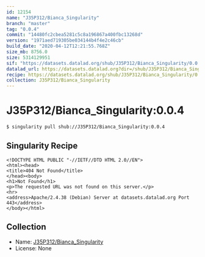 ```yaml
---
id: 12154
name: "J35P312/Bianca_Singularity"
branch: "master"
tag: "0.0.4"
commit: "14480fc2cbea5281c5c8a196867a400fbc13268d"
version: "1971aed719305be034144b4f4e2c46cb"
build_date: "2020-04-12T12:21:55.768Z"
size_mb: 8756.0
size: 5314129951
sif: "https://datasets.datalad.org/shub/J35P312/Bianca_Singularity/0.0.4/2020-04-12-14480fc2-1971aed7/1971aed719305be034144b4f4e2c46cb.sif"
datalad_url: https://datasets.datalad.org?dir=/shub/J35P312/Bianca_Singularity/0.0.4/2020-04-12-14480fc2-1971aed7/
recipe: https://datasets.datalad.org/shub/J35P312/Bianca_Singularity/0.0.4/2020-04-12-14480fc2-1971aed7/Singularity
collection: J35P312/Bianca_Singularity
---
```


# J35P312/Bianca_Singularity:0.0.4

```bash
$ singularity pull shub://J35P312/Bianca_Singularity:0.0.4
```

## Singularity Recipe

```singularity
<!DOCTYPE HTML PUBLIC "-//IETF//DTD HTML 2.0//EN">
<html><head>
<title>404 Not Found</title>
</head><body>
<h1>Not Found</h1>
<p>The requested URL was not found on this server.</p>
<hr>
<address>Apache/2.4.38 (Debian) Server at datasets.datalad.org Port 443</address>
</body></html>
```

## Collection

 - Name: [J35P312/Bianca_Singularity](https://github.com/J35P312/Bianca_Singularity)
 - License: None

